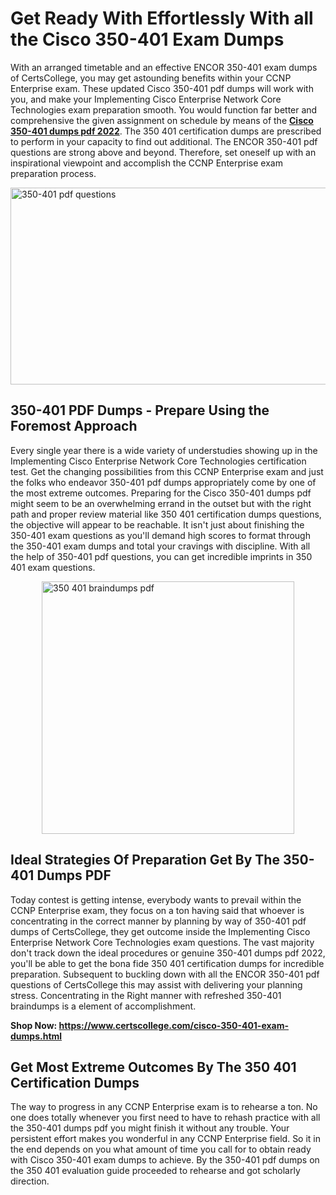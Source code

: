<h1><strong>Get Ready With Effortlessly With all the Cisco 350-401 Exam Dumps&nbsp;</strong></h1>
<p><span style="font-weight: 400;">With an arranged timetable and an effective ENCOR 350-401 exam dumps of CertsCollege, you may get astounding benefits within your CCNP Enterprise exam. These updated Cisco 350-401 pdf dumps will work with you, and make your Implementing Cisco Enterprise Network Core Technologies exam preparation smooth. You would function far better and comprehensive the given assignment on schedule by means of the <strong><a href="https://www.certscollege.com/cisco-350-401-exam-dumps.html">Cisco 350-401 dumps pdf 2022</a></strong>. The 350 401 certification dumps are prescribed to perform in your capacity to find out additional. The ENCOR 350-401 pdf questions are strong above and beyond. Therefore, set oneself up with an inspirational viewpoint and accomplish the CCNP Enterprise exam preparation process.&nbsp;</span></p>
<p><span style="font-weight: 400;"><img style="display: block; margin-left: auto; margin-right: auto;" src="https://i.ibb.co/CPDK3ps/Yellow-and-Blue-Initiative-Blog-Banner.png" alt="350-401 pdf questions" width="559" height="315" /></span></p>
<h2><strong>350-401 PDF Dumps - Prepare Using the Foremost Approach</strong></h2>
<p><span style="font-weight: 400;">Every single year there is a wide variety of understudies showing up in the Implementing Cisco Enterprise Network Core Technologies certification test. Get the changing possibilities from this CCNP Enterprise exam and just the folks who endeavor 350-401 pdf dumps appropriately come by one of the most extreme outcomes. Preparing for the Cisco 350-401 dumps pdf might seem to be an overwhelming errand in the outset but with the right path and proper review material like 350 401 certification dumps questions, the objective will appear to be reachable. It isn't just about finishing the 350-401 exam questions as you'll demand high scores to format through the 350-401 exam dumps and total your cravings with discipline. With all the help of 350-401 pdf questions, you can get incredible imprints in 350 401 exam questions.</span></p>
<p><span style="font-weight: 400;"><a href="https://tinyurl.com/y7jhpos8"><img style="display: block; margin-left: auto; margin-right: auto;" src="https://i.ibb.co/9tMrhdY/Teacher-Appreciation-Invitation.png" alt="350 401 braindumps pdf " width="404" height="404" /></a></span></p>
<h2><strong>Ideal Strategies Of Preparation Get By The 350-401 Dumps PDF</strong></h2>
<p><span style="font-weight: 400;">Today contest is getting intense, everybody wants to prevail within the CCNP Enterprise exam, they focus on a ton having said that whoever is concentrating in the correct manner by planning by way of 350-401 pdf dumps of CertsCollege, they get outcome inside the Implementing Cisco Enterprise Network Core Technologies exam questions. The vast majority don't track down the ideal procedures or genuine 350-401 dumps pdf 2022, you'll be able to get the bona fide 350 401 certification dumps for incredible preparation. Subsequent to buckling down with all the ENCOR 350-401 pdf questions of CertsCollege this may assist with delivering your planning stress. Concentrating in the Right manner with refreshed 350-401 braindumps is a element of accomplishment.</span></p>
<p><span style="font-weight: 400;"><strong>Shop Now: <a href="https://www.certscollege.com/cisco-350-401-exam-dumps.html">https://www.certscollege.com/cisco-350-401-exam-dumps.html</a></strong></span></p>
<h2><strong>Get Most Extreme Outcomes By The 350 401 Certification Dumps</strong></h2>
<p><span style="font-weight: 400;">The way to progress in any CCNP Enterprise exam is to rehearse a ton. No one does totally whenever you first need to have to rehash practice with all the 350-401 dumps pdf you might finish it without any trouble. Your persistent effort makes you wonderful in any CCNP Enterprise field. So it in the end depends on you what amount of time you call for to obtain ready with Cisco 350-401 exam dumps to achieve. By the 350-401 pdf dumps on the 350 401 evaluation guide proceeded to rehearse and got scholarly direction.</span></p>
